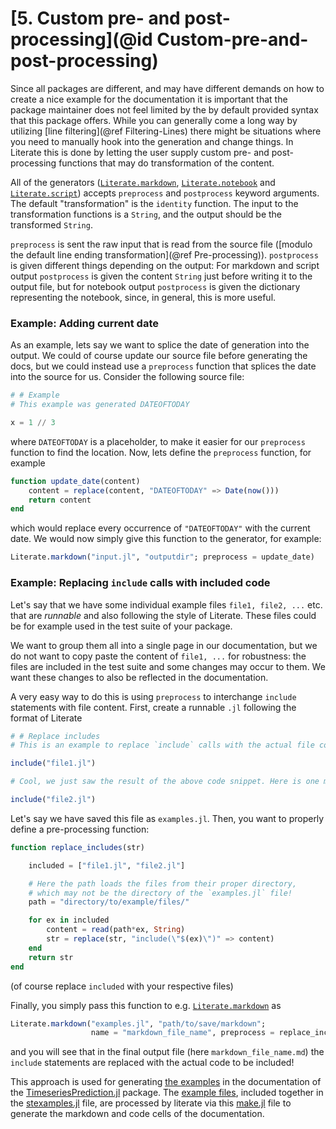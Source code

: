 # [**5.** Custom pre- and post-processing](@id Custom-pre-and-post-processing)

Since all packages are different, and may have different demands on how
to create a nice example for the documentation it is important that
the package maintainer does not feel limited by the by default provided syntax
that this package offers. While you can generally come a long way by utilizing
[line filtering](@ref Filtering-Lines) there might be situations where you need
to manually hook into the generation and change things. In Literate this
is done by letting the user supply custom pre- and post-processing functions
that may do transformation of the content.

All of the generators ([`Literate.markdown`](@ref), [`Literate.notebook`](@ref)
and [`Literate.script`](@ref)) accepts `preprocess` and `postprocess` keyword
arguments. The default "transformation" is the `identity` function. The input
to the transformation functions is a `String`, and the output should be the
transformed `String`.

`preprocess` is sent the raw input that is read from the source file ([modulo the
default line ending transformation](@ref Pre-processing)). `postprocess` is given
different things depending on the output: For markdown and script output `postprocess`
is given the content `String` just before writing it to the output file, but for
notebook output `postprocess` is given the dictionary representing the notebook,
since, in general, this is more useful.

### Example: Adding current date
As an example, lets say we want to splice the date of generation into the output.
We could of course update our source file before generating the docs, but we could
instead use a `preprocess` function that splices the date into the source for us.
Consider the following source file:
```julia
# # Example
# This example was generated DATEOFTODAY

x = 1 // 3
```
where `DATEOFTODAY` is a placeholder, to make it easier for our `preprocess` function
to find the location. Now, lets define the `preprocess` function, for example
```julia
function update_date(content)
    content = replace(content, "DATEOFTODAY" => Date(now()))
    return content
end
```
which would replace every occurrence of `"DATEOFTODAY"` with the current date. We would
now simply give this function to the generator, for example:
```julia
Literate.markdown("input.jl", "outputdir"; preprocess = update_date)
```

### Example: Replacing `include` calls with included code
Let's say that we have some individual example files `file1, file2, ...` etc.
that are _runnable_ and also following the style of Literate. These files could be for example used in the test suite of your package.

We want to group them all into a single page in our documentation, but we
do not want to copy paste the content of `file1, ...` for robustness: the files are included in the test suite and some changes may occur to them. We want these changes to also be reflected in the documentation.

A very easy way to do this is using `preprocess` to interchange `include` statements with file content. First, create a runnable `.jl` following the format of Literate
```julia
# # Replace includes
# This is an example to replace `include` calls with the actual file content.

include("file1.jl")

# Cool, we just saw the result of the above code snippet. Here is one more:

include("file2.jl")
```

Let's say we have saved this file as `examples.jl`.
Then, you want to properly define a pre-processing function:

```julia
function replace_includes(str)

    included = ["file1.jl", "file2.jl"]

    # Here the path loads the files from their proper directory,
    # which may not be the directory of the `examples.jl` file!
    path = "directory/to/example/files/"

    for ex in included
        content = read(path*ex, String)
        str = replace(str, "include(\"$(ex)\")" => content)
    end
    return str
end
```
(of course replace `included` with your respective files)

Finally, you simply pass this function to e.g. [`Literate.markdown`](@ref) as
```julia
Literate.markdown("examples.jl", "path/to/save/markdown";
                  name = "markdown_file_name", preprocess = replace_includes)
```
and you will see that in the final output file (here `markdown_file_name.md`) the `include`
statements are replaced with the actual code to be included!

This approach is used for generating [the examples](https://juliadynamics.github.io/TimeseriesPrediction.jl/latest/stexamples/)
in the documentation of the [TimeseriesPrediction.jl](https://github.com/JuliaDynamics/TimeseriesPrediction.jl) package.
The 
[example files](https://github.com/JuliaDynamics/TimeseriesPrediction.jl/tree/dcb080376a7861716147c04e45c473f55bb9a078/examples),
included together in the 
[stexamples.jl](https://github.com/JuliaDynamics/TimeseriesPrediction.jl/blob/dcb080376a7861716147c04e45c473f55bb9a078/docs/src/stexamples.jl) file,
are processed by literate via this
[make.jl](https://github.com/JuliaDynamics/TimeseriesPrediction.jl/blob/dcb080376a7861716147c04e45c473f55bb9a078/docs/make.jl) 
file to generate the markdown and code cells of the documentation.





